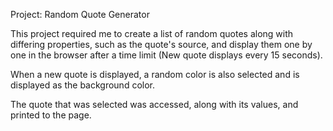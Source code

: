 Project: Random Quote Generator

This project required me to create a list of random quotes along
with differing properties, such as the quote's source, 
and display them one by one in the browser after a 
time limit (New quote displays every 15 seconds).

When a new quote is displayed, a random color is also selected
and is displayed as the background color.

The quote that was selected was accessed, along with its values, and
printed to the page.